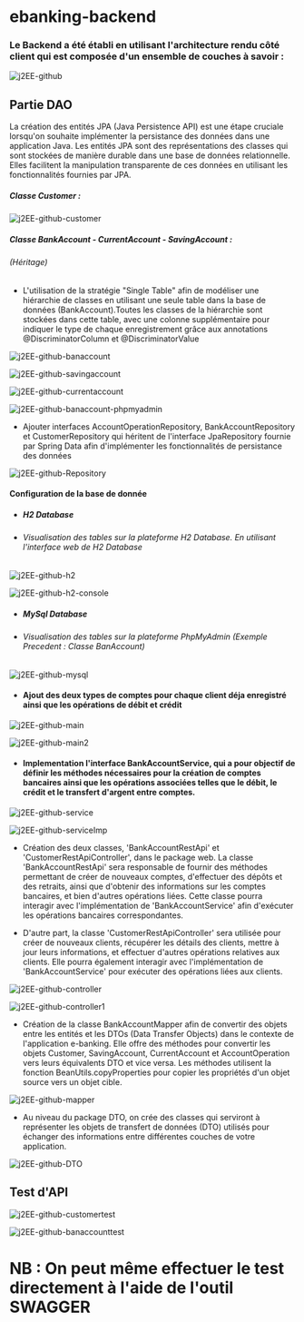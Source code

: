 # ebanking-backend

<h3>Le Backend a été établi en utilisant l'architecture rendu côté client qui est composée d'un ensemble de couches à savoir : </h3>

![j2EE-github](https://github.com/Musta1Pha/Ressources/assets/91842692/7a4db306-aee6-4956-9259-124112058eca)

<h2>Partie DAO</h2>
La création des entités JPA (Java Persistence API) est une étape cruciale lorsqu'on souhaite implémenter la persistance des données dans une application Java. Les entités JPA sont des représentations des classes qui sont stockées de manière durable dans une base de données relationnelle. Elles facilitent la manipulation transparente de ces données en utilisant les fonctionnalités fournies par JPA.

<h5>Classe Customer : </h5>

![j2EE-github-customer](https://github.com/Musta1Pha/Ressources/assets/91842692/510b55c1-0ebd-4998-8cda-624759b0ba64)

<h5>Classe BankAccount - CurrentAccount - SavingAccount : <h6>(Héritage)</h6></h5>

- L'utilisation de la stratégie "Single Table" afin de modéliser une hiérarchie de classes en utilisant une seule table dans la base de données (BankAccount).Toutes les classes de la hiérarchie sont stockées dans cette table, avec une colonne supplémentaire pour indiquer le type de chaque enregistrement grâce aux annotations @DiscriminatorColumn et @DiscriminatorValue

![j2EE-github-banaccount](https://github.com/Musta1Pha/Ressources/assets/91842692/347979cb-08fc-4241-bd7f-9a5e028eb25d)

![j2EE-github-savingaccount](https://github.com/Musta1Pha/Ressources/assets/91842692/c538e3e3-3cd4-4c04-8667-5f6058ab6b7e)

![j2EE-github-currentaccount](https://github.com/Musta1Pha/Ressources/assets/91842692/eb71c789-a5e3-485b-8dee-d9d7d9156960)

![j2EE-github-banaccount-phpmyadmin](https://github.com/Musta1Pha/Ressources/assets/91842692/08d0d32a-1279-449f-a34f-d75dd23eb8e8)

- Ajouter interfaces AccountOperationRepository, BankAccountRepository et CustomerRepository qui héritent de l'interface JpaRepository fournie par Spring Data afin d'implémenter les fonctionnalités de persistance des données

![j2EE-github-Repository](https://github.com/Musta1Pha/Ressources/assets/91842692/c868dc80-a52f-4abe-8209-c4ac3c7292bd)

<h4>Configuration de la base de donnée</h4>

- <h5>H2 Database</h5>
- <h6>Visualisation des tables sur la plateforme H2 Database. En utilisant l'interface web de H2 Database</h6>

![j2EE-github-h2](https://github.com/Musta1Pha/Ressources/assets/91842692/c80f624a-d4ff-4f11-8e5c-e968b95b5fcb)

![j2EE-github-h2-console](https://github.com/Musta1Pha/Ressources/assets/91842692/dee84cb2-b1e3-4499-834d-cbde8516168b)

- <h5>MySql Database</h5>
- <h6>Visualisation des tables sur la plateforme PhpMyAdmin (Exemple Precedent : Classe BanAccount)</h6>

![j2EE-github-mysql](https://github.com/Musta1Pha/Ressources/assets/91842692/a81c5b95-4914-450f-806b-6e488c484912)

- <h4>Ajout des deux types de comptes pour chaque client déja enregistré ainsi que les opérations de débit et crédit</h4>

![j2EE-github-main](https://github.com/Musta1Pha/Ressources/assets/91842692/9a9b1991-3737-4145-abcb-b64f2791db5d)

![j2EE-github-main2](https://github.com/Musta1Pha/Ressources/assets/91842692/ebea13d9-989b-4071-8a08-eb0b11e90b8f)

- <h4>Implementation l'interface BankAccountService, qui a pour objectif de définir les méthodes nécessaires pour la création de comptes bancaires ainsi que les opérations associées telles que le débit, le crédit et le transfert d'argent entre comptes.</h4>

![j2EE-github-service](https://github.com/Musta1Pha/Ressources/assets/91842692/9f3fdb5b-6f7f-47cb-9565-8308e931f4f8)

![j2EE-github-serviceImp](https://github.com/Musta1Pha/Ressources/assets/91842692/a526c7d4-7ee8-4699-ab5f-3af2909d35a3)

- Création des deux classes, 'BankAccountRestApi' et 'CustomerRestApiController', dans le package web. La classe 'BankAccountRestApi' sera responsable de fournir des méthodes permettant de créer de nouveaux comptes, d'effectuer des dépôts et des retraits, ainsi que d'obtenir des informations sur les comptes bancaires, et bien d'autres opérations liées. Cette classe pourra interagir avec l'implémentation de 'BankAccountService' afin d'exécuter les opérations bancaires correspondantes.

- D'autre part, la classe 'CustomerRestApiController' sera utilisée pour créer de nouveaux clients, récupérer les détails des clients, mettre à jour leurs informations, et effectuer d'autres opérations relatives aux clients. Elle pourra également interagir avec l'implémentation de 'BankAccountService' pour exécuter des opérations liées aux clients.

![j2EE-github-controller](https://github.com/Musta1Pha/Ressources/assets/91842692/7fa92374-873f-4c77-9adc-5fd1cf62e9c1)

![j2EE-github-controller1](https://github.com/Musta1Pha/Ressources/assets/91842692/f087b461-d13d-4e80-b2f8-700b09599b3b)

- Création de la classe BankAccountMapper afin de convertir des objets entre les entités et les DTOs (Data Transfer Objects) dans le contexte de l'application e-banking. Elle offre des méthodes pour convertir les objets Customer, SavingAccount, CurrentAccount et AccountOperation vers leurs équivalents DTO et vice versa. Les méthodes utilisent la fonction BeanUtils.copyProperties pour copier les propriétés d'un objet source vers un objet cible.

![j2EE-github-mapper](https://github.com/Musta1Pha/Ressources/assets/91842692/bf3181d1-a46e-4945-bb75-ec05f348a44f)

- Au niveau du package DTO, on crée des classes qui serviront à représenter les objets de transfert de données (DTO) utilisés pour échanger des informations entre différentes couches de votre application.

![j2EE-github-DTO](https://github.com/Musta1Pha/Ressources/assets/91842692/6ba76354-6e87-47eb-a5ce-713ef41e65c5)

<h2>Test d'API</h2>

![j2EE-github-customertest](https://github.com/Musta1Pha/Ressources/assets/91842692/9ae3fd1d-8dbc-4758-99cd-e9cf551302d7)

![j2EE-github-banaccounttest](https://github.com/Musta1Pha/Ressources/assets/91842692/1a35a792-7396-4573-a317-27defcf1c861)

<h1> NB : On peut même effectuer le test directement à l'aide de l'outil SWAGGER</h1>
















